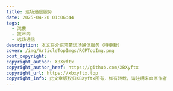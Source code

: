 ```yaml
---
title: 远场通信服务
date: 2025-04-20 01:06:44
tags:
  - 鸿蒙
  - 技术向
  - 远场通信
description: 本文将介绍鸿蒙远场通信服务（待更新）
cover: /img/ArticleTopImgs/RCPTopImg.png
post_copyright:
copyright_author: XBXyftx
copyright_author_href: https://github.com/XBXyftx
copyright_url: https://xbxyftx.top
copyright_info: 此文章版权归XBXyftx所有，如有转载，请註明来自原作者
---
```

